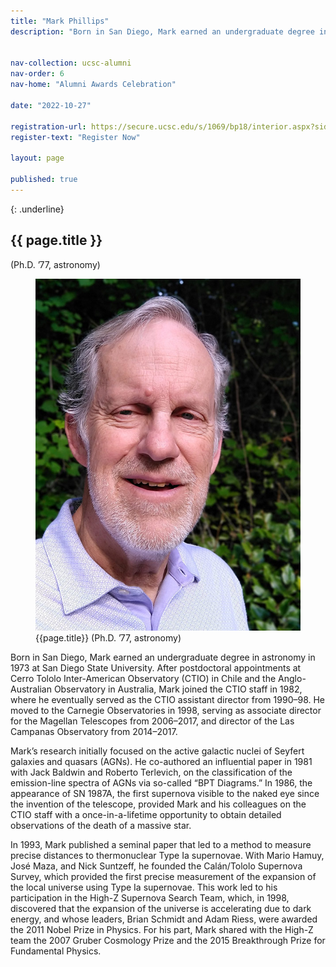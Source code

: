 ```yaml
---
title: "Mark Phillips"
description: "Born in San Diego, Mark earned an undergraduate degree in astronomy in 1973 at San Diego State University."


nav-collection: ucsc-alumni
nav-order: 6
nav-home: "Alumni Awards Celebration"

date: "2022-10-27"

registration-url: https://secure.ucsc.edu/s/1069/bp18/interior.aspx?sid=1069&gid=1001&pgid=4264&cid=9188
register-text: "Register Now"

layout: page

published: true
---
```


{: .underline}
## {{ page.title }} 
(Ph.D. ’77, astronomy)

<figure class="img-right-50">
    <img src="images/mark-phillips.jpg" alt="Mark Phillips">
    <figcaption>
        <div class="caption-title">{{page.title}} (Ph.D. ’77, astronomy)</div>
    </figcaption>
</figure>


Born in San Diego, Mark earned an undergraduate degree in astronomy in 1973 at San Diego State University. After postdoctoral appointments at Cerro Tololo Inter-American Observatory (CTIO) in Chile and the Anglo-Australian Observatory in Australia, Mark joined the CTIO staff in 1982, where he eventually served as the CTIO assistant director from 1990–98. He moved to the Carnegie Observatories in 1998, serving as associate director for the Magellan Telescopes from 2006–2017, and director of the Las Campanas Observatory from 2014–2017.

Mark’s research initially focused on the active galactic nuclei of Seyfert galaxies and quasars (AGNs). He co-authored an influential paper in 1981 with Jack Baldwin and Roberto Terlevich, on the classification of the emission-line spectra of AGNs via so-called “BPT Diagrams.” In 1986, the appearance of SN 1987A, the first supernova visible to the naked eye since the invention of the telescope, provided Mark and his colleagues on the CTIO staff with a once-in-a-lifetime opportunity to obtain detailed observations of the death of a massive star.

In 1993, Mark published a seminal paper that led to a method to measure precise distances to thermonuclear Type Ia supernovae. With Mario Hamuy, José Maza, and Nick Suntzeff, he founded the Calán/Tololo Supernova Survey, which provided the first precise measurement of the expansion of the local universe using Type Ia supernovae. This work led to his participation in the High-Z Supernova Search Team, which, in 1998, discovered that the expansion of the universe is accelerating due to dark energy, and whose leaders, Brian Schmidt and Adam Riess, were awarded the 2011 Nobel Prize in Physics. For his part, Mark shared with the High-Z team the 2007 Gruber Cosmology Prize and the 2015 Breakthrough Prize for Fundamental Physics.